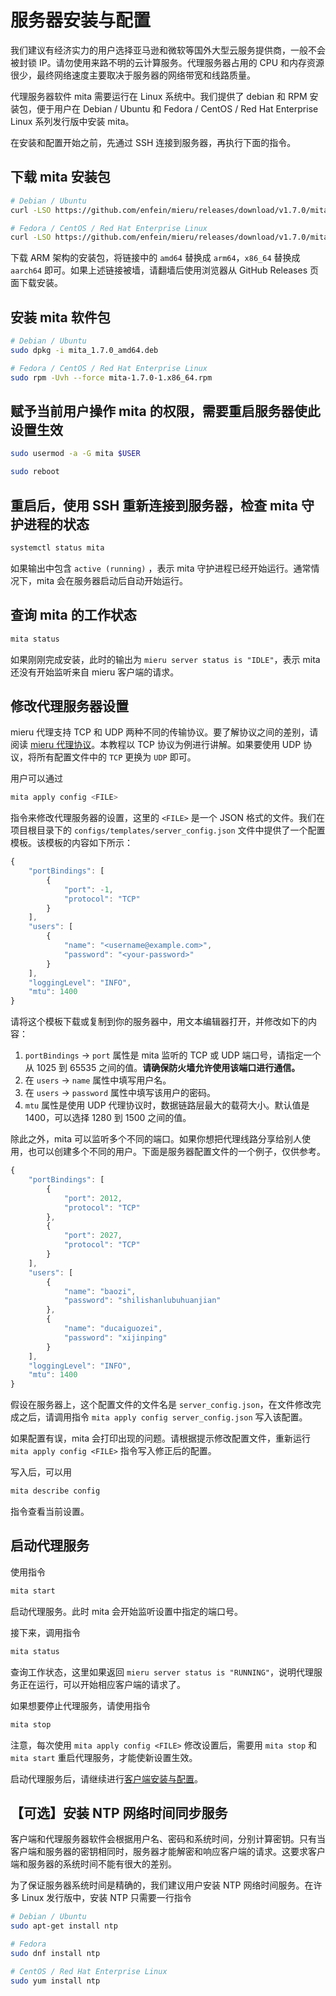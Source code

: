 # 服务器安装与配置

我们建议有经济实力的用户选择亚马逊和微软等国外大型云服务提供商，一般不会被封锁 IP。请勿使用来路不明的云计算服务。代理服务器占用的 CPU 和内存资源很少，最终网络速度主要取决于服务器的网络带宽和线路质量。

代理服务器软件 mita 需要运行在 Linux 系统中。我们提供了 debian 和 RPM 安装包，便于用户在 Debian / Ubuntu 和 Fedora / CentOS / Red Hat Enterprise Linux 系列发行版中安装 mita。

在安装和配置开始之前，先通过 SSH 连接到服务器，再执行下面的指令。

## 下载 mita 安装包

```sh
# Debian / Ubuntu
curl -LSO https://github.com/enfein/mieru/releases/download/v1.7.0/mita_1.7.0_amd64.deb

# Fedora / CentOS / Red Hat Enterprise Linux
curl -LSO https://github.com/enfein/mieru/releases/download/v1.7.0/mita-1.7.0-1.x86_64.rpm
```

下载 ARM 架构的安装包，将链接中的 `amd64` 替换成 `arm64`，`x86_64` 替换成 `aarch64` 即可。如果上述链接被墙，请翻墙后使用浏览器从 GitHub Releases 页面下载安装。

## 安装 mita 软件包

```sh
# Debian / Ubuntu
sudo dpkg -i mita_1.7.0_amd64.deb

# Fedora / CentOS / Red Hat Enterprise Linux
sudo rpm -Uvh --force mita-1.7.0-1.x86_64.rpm
```

## 赋予当前用户操作 mita 的权限，需要重启服务器使此设置生效

```sh
sudo usermod -a -G mita $USER

sudo reboot
```

## 重启后，使用 SSH 重新连接到服务器，检查 mita 守护进程的状态

```sh
systemctl status mita
```

如果输出中包含 `active (running)` ，表示 mita 守护进程已经开始运行。通常情况下，mita 会在服务器启动后自动开始运行。

## 查询 mita 的工作状态

```sh
mita status
```

如果刚刚完成安装，此时的输出为 `mieru server status is "IDLE"`，表示 mita 还没有开始监听来自 mieru 客户端的请求。

## 修改代理服务器设置

mieru 代理支持 TCP 和 UDP 两种不同的传输协议。要了解协议之间的差别，请阅读 [mieru 代理协议](https://github.com/enfein/mieru/blob/main/docs/protocol.zh_CN.md)。本教程以 TCP 协议为例进行讲解。如果要使用 UDP 协议，将所有配置文件中的 `TCP` 更换为 `UDP` 即可。

用户可以通过

```sh
mita apply config <FILE>
```

指令来修改代理服务器的设置，这里的 `<FILE>` 是一个 JSON 格式的文件。我们在项目根目录下的 `configs/templates/server_config.json` 文件中提供了一个配置模板。该模板的内容如下所示：

```js
{
    "portBindings": [
        {
            "port": -1,
            "protocol": "TCP"
        }
    ],
    "users": [
        {
            "name": "<username@example.com>",
            "password": "<your-password>"
        }
    ],
    "loggingLevel": "INFO",
    "mtu": 1400
}
```

请将这个模板下载或复制到你的服务器中，用文本编辑器打开，并修改如下的内容：

1. `portBindings` -> `port` 属性是 mita 监听的 TCP 或 UDP 端口号，请指定一个从 1025 到 65535 之间的值。**请确保防火墙允许使用该端口进行通信。**
2. 在 `users` -> `name` 属性中填写用户名。
3. 在 `users` -> `password` 属性中填写该用户的密码。
4. `mtu` 属性是使用 UDP 代理协议时，数据链路层最大的载荷大小。默认值是 1400，可以选择 1280 到 1500 之间的值。

除此之外，mita 可以监听多个不同的端口。如果你想把代理线路分享给别人使用，也可以创建多个不同的用户。下面是服务器配置文件的一个例子，仅供参考。

```js
{
    "portBindings": [
        {
            "port": 2012,
            "protocol": "TCP"
        },
        {
            "port": 2027,
            "protocol": "TCP"
        }
    ],
    "users": [
        {
            "name": "baozi",
            "password": "shilishanlubuhuanjian"
        },
        {
            "name": "ducaiguozei",
            "password": "xijinping"
        }
    ],
    "loggingLevel": "INFO",
    "mtu": 1400
}
```

假设在服务器上，这个配置文件的文件名是 `server_config.json`，在文件修改完成之后，请调用指令 `mita apply config server_config.json` 写入该配置。

如果配置有误，mita 会打印出现的问题。请根据提示修改配置文件，重新运行 `mita apply config <FILE>` 指令写入修正后的配置。

写入后，可以用

```sh
mita describe config
```

指令查看当前设置。

## 启动代理服务

使用指令

```sh
mita start
```

启动代理服务。此时 mita 会开始监听设置中指定的端口号。

接下来，调用指令

```sh
mita status
```

查询工作状态，这里如果返回 `mieru server status is "RUNNING"`，说明代理服务正在运行，可以开始相应客户端的请求了。

如果想要停止代理服务，请使用指令

```sh
mita stop
```

注意，每次使用 `mita apply config <FILE>` 修改设置后，需要用 `mita stop` 和 `mita start` 重启代理服务，才能使新设置生效。

启动代理服务后，请继续进行[客户端安装与配置](https://github.com/enfein/mieru/blob/main/docs/client-install.zh_CN.md)。

## 【可选】安装 NTP 网络时间同步服务

客户端和代理服务器软件会根据用户名、密码和系统时间，分别计算密钥。只有当客户端和服务器的密钥相同时，服务器才能解密和响应客户端的请求。这要求客户端和服务器的系统时间不能有很大的差别。

为了保证服务器系统时间是精确的，我们建议用户安装 NTP 网络时间服务。在许多 Linux 发行版中，安装 NTP 只需要一行指令

```sh
# Debian / Ubuntu
sudo apt-get install ntp

# Fedora
sudo dnf install ntp

# CentOS / Red Hat Enterprise Linux
sudo yum install ntp
```

